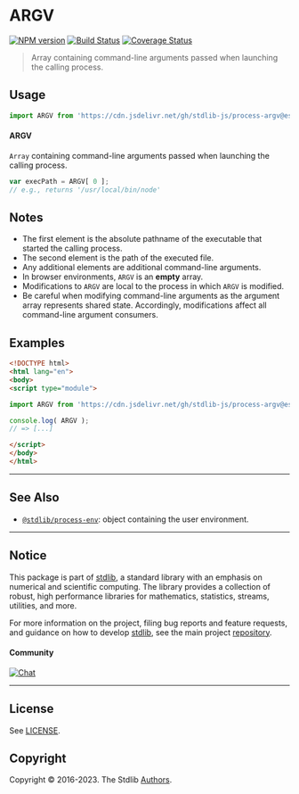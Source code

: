 <!--

@license Apache-2.0

Copyright (c) 2018 The Stdlib Authors.

Licensed under the Apache License, Version 2.0 (the "License");
you may not use this file except in compliance with the License.
You may obtain a copy of the License at

   http://www.apache.org/licenses/LICENSE-2.0

Unless required by applicable law or agreed to in writing, software
distributed under the License is distributed on an "AS IS" BASIS,
WITHOUT WARRANTIES OR CONDITIONS OF ANY KIND, either express or implied.
See the License for the specific language governing permissions and
limitations under the License.

-->

# ARGV

[![NPM version][npm-image]][npm-url] [![Build Status][test-image]][test-url] [![Coverage Status][coverage-image]][coverage-url] <!-- [![dependencies][dependencies-image]][dependencies-url] -->

> Array containing command-line arguments passed when launching the calling process.



<section class="usage">

## Usage

```javascript
import ARGV from 'https://cdn.jsdelivr.net/gh/stdlib-js/process-argv@esm/index.mjs';
```

#### ARGV

`Array` containing command-line arguments passed when launching the calling process.

```javascript
var execPath = ARGV[ 0 ];
// e.g., returns '/usr/local/bin/node'
```

</section>

<!-- /.usage -->

<section class="notes">

## Notes

-   The first element is the absolute pathname of the executable that started the calling process.
-   The second element is the path of the executed file.
-   Any additional elements are additional command-line arguments.
-   In browser environments, `ARGV` is an **empty** array.
-   Modifications to `ARGV` are local to the process in which `ARGV` is modified.
-   Be careful when modifying command-line arguments as the argument array represents shared state. Accordingly, modifications affect all command-line argument consumers. 

</section>

<!-- /.notes -->

<section class="examples">

## Examples

<!-- eslint no-undef: "error" -->

```html
<!DOCTYPE html>
<html lang="en">
<body>
<script type="module">

import ARGV from 'https://cdn.jsdelivr.net/gh/stdlib-js/process-argv@esm/index.mjs';

console.log( ARGV );
// => [...]

</script>
</body>
</html>
```

</section>

<!-- /.examples -->

<!-- Section for related `stdlib` packages. Do not manually edit this section, as it is automatically populated. -->

<section class="related">

* * *

## See Also

-   <span class="package-name">[`@stdlib/process-env`][@stdlib/process/env]</span><span class="delimiter">: </span><span class="description">object containing the user environment.</span>

</section>

<!-- /.related -->

<!-- Section for all links. Make sure to keep an empty line after the `section` element and another before the `/section` close. -->


<section class="main-repo" >

* * *

## Notice

This package is part of [stdlib][stdlib], a standard library with an emphasis on numerical and scientific computing. The library provides a collection of robust, high performance libraries for mathematics, statistics, streams, utilities, and more.

For more information on the project, filing bug reports and feature requests, and guidance on how to develop [stdlib][stdlib], see the main project [repository][stdlib].

#### Community

[![Chat][chat-image]][chat-url]

---

## License

See [LICENSE][stdlib-license].


## Copyright

Copyright &copy; 2016-2023. The Stdlib [Authors][stdlib-authors].

</section>

<!-- /.stdlib -->

<!-- Section for all links. Make sure to keep an empty line after the `section` element and another before the `/section` close. -->

<section class="links">

[npm-image]: http://img.shields.io/npm/v/@stdlib/process-argv.svg
[npm-url]: https://npmjs.org/package/@stdlib/process-argv

[test-image]: https://github.com/stdlib-js/process-argv/actions/workflows/test.yml/badge.svg?branch=main
[test-url]: https://github.com/stdlib-js/process-argv/actions/workflows/test.yml?query=branch:main

[coverage-image]: https://img.shields.io/codecov/c/github/stdlib-js/process-argv/main.svg
[coverage-url]: https://codecov.io/github/stdlib-js/process-argv?branch=main

<!--

[dependencies-image]: https://img.shields.io/david/stdlib-js/process-argv.svg
[dependencies-url]: https://david-dm.org/stdlib-js/process-argv/main

-->

[chat-image]: https://img.shields.io/gitter/room/stdlib-js/stdlib.svg
[chat-url]: https://app.gitter.im/#/room/#stdlib-js_stdlib:gitter.im

[stdlib]: https://github.com/stdlib-js/stdlib

[stdlib-authors]: https://github.com/stdlib-js/stdlib/graphs/contributors

[umd]: https://github.com/umdjs/umd
[es-module]: https://developer.mozilla.org/en-US/docs/Web/JavaScript/Guide/Modules

[deno-url]: https://github.com/stdlib-js/process-argv/tree/deno
[umd-url]: https://github.com/stdlib-js/process-argv/tree/umd
[esm-url]: https://github.com/stdlib-js/process-argv/tree/esm
[branches-url]: https://github.com/stdlib-js/process-argv/blob/main/branches.md

[stdlib-license]: https://raw.githubusercontent.com/stdlib-js/process-argv/main/LICENSE

<!-- <related-links> -->

[@stdlib/process/env]: https://github.com/stdlib-js/process-env/tree/esm

<!-- </related-links> -->

</section>

<!-- /.links -->
